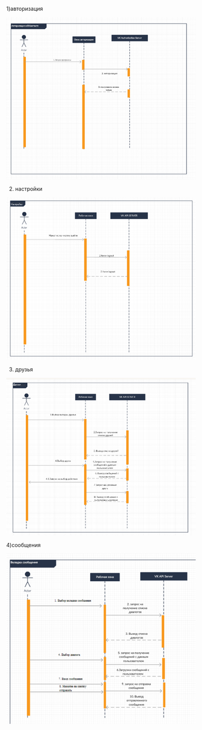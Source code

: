 1)авторизация

![alt-текст](https://github.com/ggnsta/VK-SWFIT/blob/master/Documentation/mockups/diagrams/Sequences/%D0%90%D0%B2%D1%82%D0%BE%D1%80%D0%B8%D0%B7%D0%B0%D1%86%D0%B8%D1%8F.png)

2) настройки

![alt-текст](https://github.com/ggnsta/VK-SWFIT/blob/master/Documentation/mockups/diagrams/Sequences/%D0%BD%D0%B0%D1%81%D1%82%D1%80%D0%BE%D0%B9%D0%BA%D0%B8%20seq.png)

3) друзья


![alt-текст](https://github.com/ggnsta/VK-SWFIT/blob/master/Documentation/mockups/diagrams/Sequences/%D0%B4%D1%80%D1%83%D0%B7%D1%8C%D1%8F%20seq.png)

4)сообщения

![alt-текст](https://github.com/ggnsta/VK-SWFIT/blob/master/Documentation/mockups/diagrams/Sequences/%D1%81%D0%BE%D0%BE%D0%B1%D1%89%D0%B5%D0%BD%D0%B8%D1%8F%20.png)
